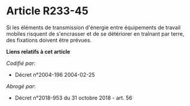 # Article R233-45

Si les éléments de transmission d'énergie entre équipements de travail mobiles risquent de s'encrasser et de se détériorer en
traînant par terre, des fixations doivent être prévues.

**Liens relatifs à cet article**

_Codifié par_:

  - Décret n°2004-196 2004-02-25

_Abrogé par_:

  - Décret n°2018-953 du 31 octobre 2018 - art. 56
